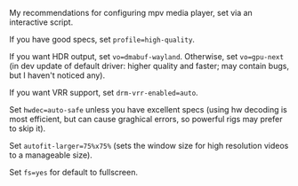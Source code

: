 My recommendations for configuring mpv media player, set via an interactive script.

If you have good specs, set `profile=high-quality`.

If you want HDR output, set `vo=dmabuf-wayland`. Otherwise, set `vo=gpu-next` (in dev update of default driver: higher quality and faster; may contain bugs, but I haven't noticed any).

If you want VRR support, set `drm-vrr-enabled=auto`.

Set `hwdec=auto-safe` unless you have excellent specs (using hw decoding is most efficient, but can cause graghical errors, so powerful rigs may prefer to skip it). 

Set `autofit-larger=75%x75%` (sets the window size for high resolution videos to a manageable size).

Set `fs=yes` for default to fullscreen.
